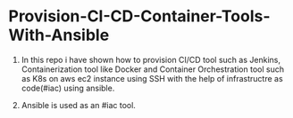 # Provision-CI-CD-Container-Tools-With-Ansible

1. In this repo i have shown how to provision CI/CD tool such as Jenkins, Containerization tool like Docker and 
Container Orchestration tool such as K8s on aws ec2 instance using SSH with the help of infrastructre as code(#iac) using ansible.

2. Ansible is used as an #iac tool.
